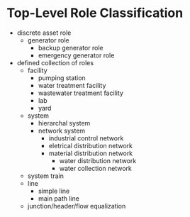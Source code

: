 # Top-Level Role Classification
* discrete asset role
    * generator role
        * backup generator role
        * emergency generator role
* defined collection of roles
    * facility
        * pumping station
        * water treatment facility
        * wastewater treatment facility
        * lab
        * yard
    * system
        * hierarchal system
        * network system
            * industrial control network
            * eletrical distribution network
            * material distribution network
                * water distribution network
                * water collection network
    * system train
    * line
        * simple line
        * main path line
    * junction/header/flow equalization